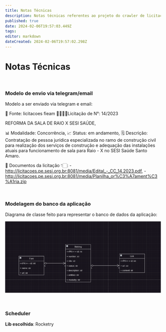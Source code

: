 ```yaml
---
title: Notas Técnicas
description: Notas técnicas referentes ao projeto do crawler de licitações.
published: true
date: 2024-02-06T19:57:03.449Z
tags: 
editor: markdown
dateCreated: 2024-02-06T19:57:02.298Z
---
```


# Notas Técnicas
<br>

### Modelo de envio via telegram/email

Modelo a ser enviado via telegram e email:

🔎 Fonte: licitacoes fieam
🫱🏻‍🫲🏼Licitação de N°: 14/2023

REFORMA DA SALA DE RAIO X SESI SAÚDE,

📊 Modalidade: Concorrência,
📈 Status: em andamento,
🗒️ Descrição: Contratação de pessoa jurídica especializada no ramo de construção civil para realização dos serviços de construção e adequação das instalações atuais para funcionamento de sala para Raio - X no SESI Saúde Santo Amaro.
    
    
🔗 Documentos da licitação 👇🏻:
    - http://licitacoes.pe.sesi.org.br:8081/media/Edital_-_CC_14.2023.pdf,
    - http://licitacoes.pe.sesi.org.br:8081/media/Planilha_or%C3%A7ament%C3%A1ria.zip

<br>

### Modelagem do banco da aplicação

Diagrama de classe feito para representar o banco de dados da aplicação:

![screenshot_20231210_054417.png](/crawler-licitacoes/screenshot_20231210_054417.png)

<br>

### Scheduler
**Lib escolhida**: Rocketry